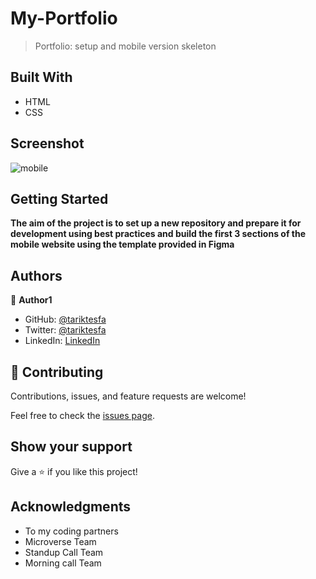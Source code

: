 # My-Portfolio

> Portfolio: setup and mobile version skeleton
## Built With

- HTML
- CSS

## Screenshot

![mobile](https://user-images.githubusercontent.com/38283436/143400448-31f5b880-6584-43b0-98c0-f1a9c4f2f34d.PNG)


## Getting Started

**The aim of the project is to set up a new repository and prepare it for development using best practices and
build the first 3 sections of the mobile website using the template provided in Figma**
## Authors

👤 **Author1**

- GitHub: [@tariktesfa](https://github.com/tariktesfa)
- Twitter: [@tariktesfa](https://twitter.com/tariktesfa)
- LinkedIn: [LinkedIn](https://linkedin.com/in/tarikwatesfa)

## 🤝 Contributing

Contributions, issues, and feature requests are welcome!

Feel free to check the [issues page](../../issues/).

## Show your support

Give a ⭐️ if you like this project!

## Acknowledgments

- To my coding partners
- Microverse Team
- Standup Call Team
- Morning call Team
